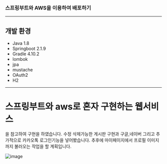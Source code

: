 ### 스프링부트와 AWS을 이용하여 배포하기
---
## 개발 환경 

* Java 1.8
* Springboot 2.1.9
* Gradle 4.10.2
* lombok
* jpa
* mustache
* OAuth2
* H2
---
# 스프링부트와 aws로 혼자 구현하는 웹서비스 
을 참고하여 구현을 하였습니다.
수정 삭제가능한 게시판 구현과 구글,네이버 그리고 추가적으로 카카오톡 로그인기능을 넣어봤습니다. 추후에 마이페이지에서 프로필 이미지까지 불러오는 작업을 할 계획입니다.

![image](https://user-images.githubusercontent.com/72914519/147192006-4035138e-8bdf-4740-ba01-3584fed33b37.png)
